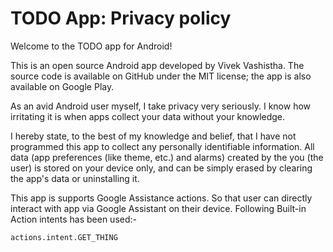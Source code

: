 
# TODO App: Privacy policy
Welcome to the TODO app for Android!

This is an open source Android app developed by Vivek Vashistha. The source code is available on GitHub under the MIT license; the app is also available on Google Play.

As an avid Android user myself, I take privacy very seriously. I know how irritating it is when apps collect your data without your knowledge.

I hereby state, to the best of my knowledge and belief, that I have not programmed this app to collect any personally identifiable information. All data (app preferences (like theme, etc.) and alarms) created by the you (the user) is stored on your device only, and can be simply erased by clearing the app's data or uninstalling it.

This app is supports Google Assistance actions. So that user can directly interact with app via Google Assistant on their device. Following Built-in Action intents has been used:-

```actions.intent.GET_THING```
